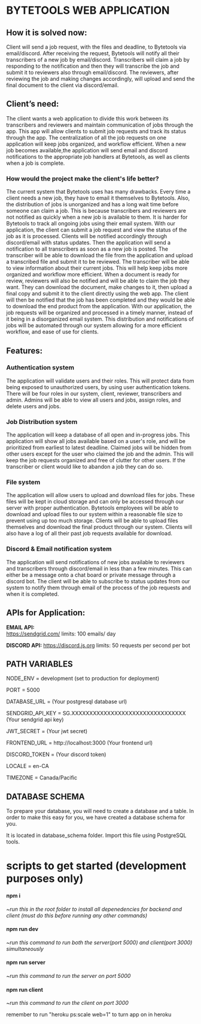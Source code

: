 # BYTETOOLS WEB APPLICATION

## How it is solved now:
Client will send a job request, with the files and deadline, to Bytetools via email/discord. After receiving the request, Bytetools will notify all their transcribers of a new job by email/discord. Transcribers will claim a job by responding to the notification and then they will transcribe the job and submit it to reviewers also through email/discord. The reviewers, after reviewing the job and making changes accordingly, will upload and send the final document to the client via discord/email.

## Client’s need:
The client wants a web application to divide this work between its transcribers and reviewers and maintain communication of jobs through the app. This app will allow clients to submit job requests and track its status through the app. The centralization of all the job requests on one application will keep jobs organized, and workflow efficient. When a new job becomes available,the application will send email and discord notifications to the appropriate job handlers at Bytetools, as well as clients when a job is complete.

### How would the project make the client's life better?

The current system that Bytetools uses has many drawbacks. Every time a client needs a new job, they have to email it themselves to Bytetools. Also, the distribution of jobs is unorganized and has a long wait time before someone can claim a job. This is because transcribers and reviewers are not notified as quickly when a new job is available to them. It is harder for Bytetools to track all ongoing jobs using their email system. 
With our application, the client can submit a job request and view the status of the job as it is processed. Clients will be notified accordingly through discord/email with status updates. Then the application will send a notification to all transcribers as soon as a new job is posted. The transcriber will be able to download the file from the application and upload a transcribed file and submit it to be reviewed. The transcriber will be able to view information about their current jobs. This will help keep jobs more organized and workflow more efficient. When a document is ready for review, reviewers will also be notified and will be able to claim the job  they want. They can download the document, make changes to it, then upload a final copy and submit it to the client directly using the web app. The client will then be notified that the job has been completed and they would be able to download the end product from the application. With our application, the job requests will be organized and processed in a timely manner, instead of it being in a disorganized email system. This distribution and notifications of jobs will be automated through our system allowing for a more efficient workflow, and ease of use for clients.

## Features:

### Authentication system 
The application will validate users and their roles. This will protect data from being exposed to unauthorized users, by using user authentication tokens. There will be four roles in our system, client, reviewer, transcribers and admin. Admins will be able to view all users and jobs, assign roles, and delete users and jobs.
	
### Job Distribution system
The application will keep a database of all open and in-progress jobs. This application will show all jobs available based on a user's role, and will be prioritized from earliest to latest deadline. Claimed jobs will be hidden from other users except for the user who claimed the job and the admin. This will keep the job requests organized and free of clutter for other users. If the transcriber or client would like to abandon a job they can do so.

### File system
The application will allow users to upload and download files for jobs. These files will be kept in  cloud storage and can only be accessed through our server with proper authentication. Bytetools employees will be able to download and upload files to our system within a reasonable file size to prevent using up too much storage. Clients will be able to upload files themselves and download the final product through our system. Clients will also have a log of all their past job requests available for download.

### Discord & Email notification system
The application will send notifications of new jobs available to reviewers and transcribers through discord/email in less than a few minutes. This can either be a message onto a chat board or private message through a discord bot. The client will be able to subscribe to status updates from our system to notify them through email of the process of the job requests and when it is completed.


## APIs for Application:

**EMAIL API:**	
https://sendgrid.com/ 
limits: 100 emails/ day

**DISCORD API:** 
https://discord.js.org
limits: 50 requests per second per bot

## PATH VARIABLES
NODE_ENV = development (set to production for deployment)

PORT = 5000

DATABASE_URL = (Your postgresql database url)

SENDGRID_API_KEY = SG.XXXXXXXXXXXXXXXXXXXXXXXXXXXXXXXX (Your sendgrid api key)

JWT_SECRET = (Your jwt secret)

FRONTEND_URL = http://localhost:3000 (Your frontend url)

DISCORD_TOKEN = (Your discord token)

LOCALE = en-CA

TIMEZONE = Canada/Pacific

## DATABASE SCHEMA
To prepare your database, you will need to create a database and a table. In order to make this easy for you, we have created a database schema for you.

It is located in database_schema folder. Import this file using PostgreSQL tools.

# scripts to get started (development purposes only)
#### npm i
*~run this in the root folder to install all depenedencies for backend and client (must do this before running any other commands)*
#### npm run dev
*~run this command to run both the server(port 5000) and client(port 3000) simultaneously* 
#### npm run server
*~run this command to run the server on port 5000*
#### npm run client
*~run this command to run the client on port 3000*

remember to run "heroku ps:scale web=1" to turn app on in heroku
